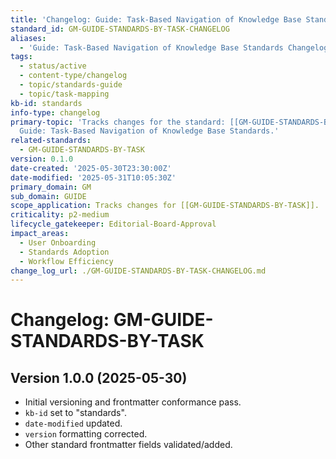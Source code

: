 ```yaml
---
title: 'Changelog: Guide: Task-Based Navigation of Knowledge Base Standards'
standard_id: GM-GUIDE-STANDARDS-BY-TASK-CHANGELOG
aliases:
  - 'Guide: Task-Based Navigation of Knowledge Base Standards Changelog'
tags:
  - status/active
  - content-type/changelog
  - topic/standards-guide
  - topic/task-mapping
kb-id: standards
info-type: changelog
primary-topic: 'Tracks changes for the standard: [[GM-GUIDE-STANDARDS-BY-TASK]] -
  Guide: Task-Based Navigation of Knowledge Base Standards.'
related-standards:
  - GM-GUIDE-STANDARDS-BY-TASK
version: 0.1.0
date-created: '2025-05-30T23:30:00Z'
date-modified: '2025-05-31T10:05:30Z'
primary_domain: GM
sub_domain: GUIDE
scope_application: Tracks changes for [[GM-GUIDE-STANDARDS-BY-TASK]].
criticality: p2-medium
lifecycle_gatekeeper: Editorial-Board-Approval
impact_areas:
  - User Onboarding
  - Standards Adoption
  - Workflow Efficiency
change_log_url: ./GM-GUIDE-STANDARDS-BY-TASK-CHANGELOG.md
---
```


# Changelog: GM-GUIDE-STANDARDS-BY-TASK

## Version 1.0.0 (2025-05-30)
- Initial versioning and frontmatter conformance pass.
- `kb-id` set to "standards".
- `date-modified` updated.
- `version` formatting corrected.
- Other standard frontmatter fields validated/added.
